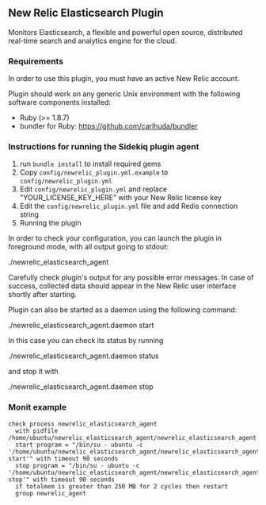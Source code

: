 ## New Relic Elasticsearch Plugin

Monitors Elasticsearch, a flexible and powerful open source, distributed real-time search and analytics engine for the cloud.

### Requirements

In order to use this plugin, you must have an active New Relic account.

Plugin should work on any generic Unix environment with the following
software components installed:

  - Ruby (>= 1.8.7)
  - bundler for Ruby: https://github.com/carlhuda/bundler

### Instructions for running the Sidekiq plugin agent

1. run `bundle install` to install required gems
2. Copy `config/newrelic_plugin.yml.example` to `config/newrelic_plugin.yml`
3. Edit `config/newrelic_plugin.yml` and replace "YOUR_LICENSE_KEY_HERE" with your New Relic license key
4. Edit the `config/newrelic_plugin.yml` file and add Redis connection string
5. Running the plugin

In order to check your configuration, you can launch the plugin
in foreground mode, with all output going to stdout:

  ./newrelic_elasticsearch_agent

Carefully check plugin's output for any possible error messages.
In case of success, collected data should appear in the New Relic
user interface shortly after starting.

Plugin can also be started as a daemon using the following command:

  ./newrelic_elasticsearch_agent.daemon start

In this case you can check its status by running

  ./newrelic_elasticsearch_agent.daemon status

and stop it with

  ./newrelic_elasticsearch_agent.daemon stop

### Monit example

```
check process newrelic_elasticsearch_agent
  with pidfile /home/ubuntu/newrelic_elasticsearch_agent/newrelic_elasticsearch_agent.pid
  start program = "/bin/su - ubuntu -c '/home/ubuntu/newrelic_elasticsearch_agent/newrelic_elasticsearch_agent.daemon start'" with timeout 90 seconds
  stop program = "/bin/su - ubuntu -c '/home/ubuntu/newrelic_elasticsearch_agent/newrelic_elasticsearch_agent.daemon stop'" with timeout 90 seconds
  if totalmem is greater than 250 MB for 2 cycles then restart
  group newrelic_agent
```
